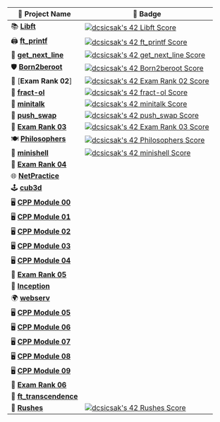 | 🚀 **Project Name**       | 🏅 **Badge**                                                                                                                                              |
|--------------------|----------------------------------------------------------------------------------------------------------------------------------------------------|
| 📚 [**Libft**](https://github.com/Csicsi/42Vienna/tree/main/CommonCore/libft)           | [![dcsicsak's 42 Libft Score](https://badge.nimon.fr/api/v2/cm0i0l41w364801lt3tp2nno0/project/3623787)](https://github.com/Csicsi/42Vienna/tree/main/CommonCore/libft) |
| 🖨️ [**ft_printf**](https://github.com/Csicsi/42Vienna/tree/main/CommonCore/ft_printf)       | [![dcsicsak's 42 ft_printf Score](https://badge.nimon.fr/api/v2/cm0i0l41w364801lt3tp2nno0/project/3635368)](https://github.com/Csicsi/42Vienna/tree/main/CommonCore/ft_printf) |
| 📝 [**get_next_line**](https://github.com/Csicsi/42Vienna/tree/main/CommonCore/get_next_line)   | [![dcsicsak's 42 get_next_line Score](https://badge.nimon.fr/api/v2/cm0i0l41w364801lt3tp2nno0/project/3642897)](https://github.com/Csicsi/42Vienna/tree/main/CommonCore/get_next_line) |
| 🛡️ [**Born2beroot**](https://github.com/Csicsi/42Vienna/tree/main/CommonCore/Born2beroot)     | [![dcsicsak's 42 Born2beroot Score](https://badge.nimon.fr/api/v2/cm0i0l41w364801lt3tp2nno0/project/3643247)](https://github.com/Csicsi/42Vienna/tree/main/CommonCore/Born2beroot) |
| 🧠 [**Exam Rank 02**]   | [![dcsicsak's 42 Exam Rank 02 Score](https://badge.nimon.fr/api/v2/cm0i0l41w364801lt3tp2nno0/project/3674119)](https://github.com/Nimon77/badge42) |
| 🎨 [**fract-ol**](https://github.com/Csicsi/42Vienna/tree/main/CommonCore/fract-ol)        | [![dcsicsak's 42 fract-ol Score](https://badge.nimon.fr/api/v2/cm0i0l41w364801lt3tp2nno0/project/3718913)](https://github.com/Csicsi/42Vienna/tree/main/CommonCore/fract-ol) |
| 📨 [**minitalk**](https://github.com/Csicsi/42Vienna/tree/main/CommonCore/minitalk)        | [![dcsicsak's 42 minitalk Score](https://badge.nimon.fr/api/v2/cm0i0l41w364801lt3tp2nno0/project/3723707)](https://github.com/Csicsi/42Vienna/tree/main/CommonCore/minitalk) |
| 🔢 [**push_swap**](https://github.com/Csicsi/42Vienna/tree/main/CommonCore/push_swap)       | [![dcsicsak's 42 push_swap Score](https://badge.nimon.fr/api/v2/cm0i0l41w364801lt3tp2nno0/project/3715315)](https://github.com/Csicsi/42Vienna/tree/main/CommonCore/push_swap) |
| 🧠 [**Exam Rank 03**]()    | [![dcsicsak's 42 Exam Rank 03 Score](https://badge.nimon.fr/api/v2/cm0i0l41w364801lt3tp2nno0/project/3838059)](https://github.com/Nimon77/badge42) |
| 🍽️ [**Philosophers**]()    | [![dcsicsak's 42 Philosophers Score](https://badge.nimon.fr/api/v2/cm0i0l41w364801lt3tp2nno0/project/3872058)](https://github.com/Nimon77/badge42) |
| 🐚 [**minishell**]()      | [![dcsicsak's 42 minishell Score](https://badge.nimon.fr/api/v2/cm0i0l41w364801lt3tp2nno0/project/3872059)](https://github.com/Nimon77/badge42) |
|  🧠 [**Exam Rank 04**]()   | |
|  🌐 [**NetPractice**]()       | |
|  🕹️ [**cub3d**]()             | |
|  🖥️ [**CPP Module 00**]()     | |
|  🖥️ [**CPP Module 01**]()     | |
|  🖥️ [**CPP Module 02**]()     | |
|  🖥️ [**CPP Module 03**]()     | |
|  🖥️ [**CPP Module 04**]()     | |
|  🧠 [**Exam Rank 05**]()   | |
|  🐳 [**Inception**]()         | |
|  🌍 [**webserv**]()           | |
|  🖥️ [**CPP Module 05**]()     | |
|  🖥️ [**CPP Module 06**]()     | |
|  🖥️ [**CPP Module 07**]()     | |
|  🖥️ [**CPP Module 08**]()     | |
|  🖥️ [**CPP Module 09**]()     | |
|  🧠 [**Exam Rank 06**]()   | |
|  🎇 [**ft_transcendence**]()  | |
|  🚩 [**Rushes**]()       | [![dcsicsak's 42 Rushes Score](https://badge.nimon.fr/api/v2/cm0i0l41w364801lt3tp2nno0/project/3631308)](https://github.com/Nimon77/badge42) |
